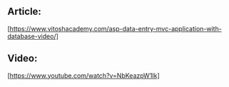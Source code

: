 ## Article:
[https://www.vitoshacademy.com/asp-data-entry-mvc-application-with-database-video/]
## Video:
[https://www.youtube.com/watch?v=NbKeazpW1Ik]
